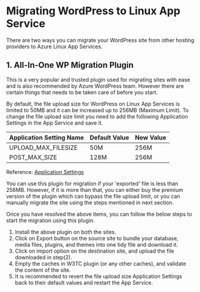 # Migrating WordPress to Linux App Service

There are two ways you can migrate your WordPress site from other hosting providers to Azure Linux App Services. 

## 	1. All-In-One WP Migration Plugin

This is a very popular and trusted plugin used for migrating sites with ease and is also recommended by Azure WordPress team. However there are certain things that needs to be taken care of before you start.

By default, the file upload size for WordPress on Linux App Services is limited to 50MB and it can be increased up to 256MB (Maximum Limit). To change the file upload size limit you need to add the following Application Settings in the App Service and save it. 

|    Application Setting Name    | Default Value | New Value   |
|--------------------------------|---------------|-------------|
|    UPLOAD_MAX_FILESIZE         |      50M      |   256M      |
|    POST_MAX_SIZE               |      128M     |   256M      |        
Reference: [Application Settings](./wordpress_application_settings.md)


You can use this plugin for migration if your 'exported' file is less than 256MB. However, if it is more than that, you can either buy the premium version of the plugin which can bypass the file upload limit, or you can manually migrate the site using the steps mentioned in next section.

Once you have resolved the above items, you can follow the below steps to start the migration using this plugin.

1. Install the above plugin on both the sites.
2. Click on Export button on the source site to bundle your database, media files, plugins, and themes into one tidy file and download it. 
3. Click on import option on the destination site, and upload the file downloaded in step(2).
4. Empty the caches in W3TC plugin (or any other caches), and validate the content of the site.
5. It is recommended to revert the file upload size Application Settings back to their default values and restart the App Service.
		
		
	
